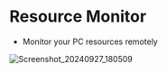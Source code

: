 # Resource Monitor

* Monitor your PC resources remotely

![Screenshot_20240927_180509](https://github.com/user-attachments/assets/cf1d5123-70f9-482e-9923-a1c937c0ad65)
